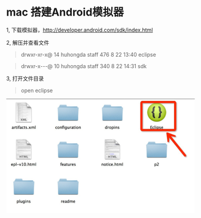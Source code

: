 # mac 搭建Android模拟器

1, 下载模拟器，http://developer.android.com/sdk/index.html

2, 解压并查看文件

> drwxr-xr-x@ 14 huhongda  staff   476  8 22 13:40 eclipse

> drwxr-x---@ 10 huhongda  staff   340  8 22 14:31 sdk

3, 打开文件目录 

> open eclipse

![mac-android](images/mac-android_1.png)


